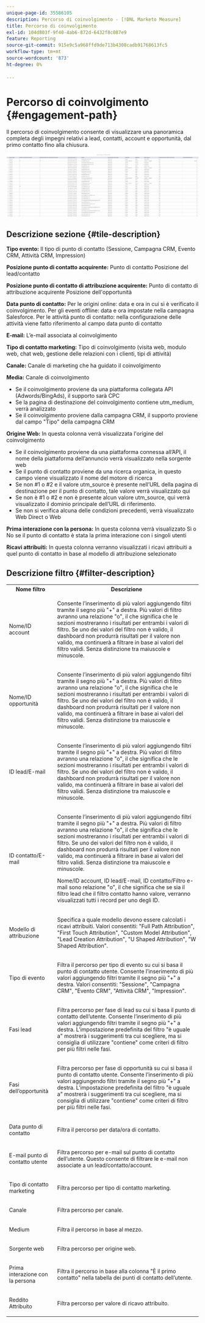 ```yaml
---
unique-page-id: 35586105
description: Percorso di coinvolgimento - [!DNL Marketo Measure]
title: Percorso di coinvolgimento
exl-id: 104d803f-9f40-4ab6-872d-6432f8c087e9
feature: Reporting
source-git-commit: 915e9c5a968ffd9de713b4308cadb91768613fc5
workflow-type: tm+mt
source-wordcount: '873'
ht-degree: 0%

---
```


# Percorso di coinvolgimento {#engagement-path}

Il percorso di coinvolgimento consente di visualizzare una panoramica completa degli impegni relativi a lead, contatti, account e opportunità, dal primo contatto fino alla chiusura.

![](assets/one-2.png)

## Descrizione sezione {#tile-description}

**Tipo evento:** Il tipo di punto di contatto (Sessione, Campagna CRM, Evento CRM, Attività CRM, Impression)

**Posizione punto di contatto acquirente:** Punto di contatto Posizione del lead/contatto

**Posizione punto di contatto di attribuzione acquirente:** Punto di contatto di attribuzione acquirente Posizione dell&#39;opportunità

**Data punto di contatto:** Per le origini online: data e ora in cui si è verificato il coinvolgimento. Per gli eventi offline: data e ora impostate nella campagna Salesforce. Per le attività punto di contatto: nella configurazione delle attività viene fatto riferimento al campo data punto di contatto

**E-mail:** L’e-mail associata al coinvolgimento

**Tipo di contatto marketing:** Tipo di coinvolgimento (visita web, modulo web, chat web, gestione delle relazioni con i clienti, tipi di attività)

**Canale:** Canale di marketing che ha guidato il coinvolgimento

**Media:** Canale di coinvolgimento

* Se il coinvolgimento proviene da una piattaforma collegata API (Adwords/BingAds), il supporto sarà CPC
* Se la pagina di destinazione del coinvolgimento contiene utm_medium, verrà analizzato
* Se il coinvolgimento proviene dalla campagna CRM, il supporto proviene dal campo &quot;Tipo&quot; della campagna CRM

**Origine Web:** In questa colonna verrà visualizzata l&#39;origine del coinvolgimento

* Se il coinvolgimento proviene da una piattaforma connessa all’API, il nome della piattaforma dell’annuncio verrà visualizzato nella sorgente web
* Se il punto di contatto proviene da una ricerca organica, in questo campo viene visualizzato il nome del motore di ricerca
* Se non #1 o #2 e il valore utm_source è presente nell’URL della pagina di destinazione per il punto di contatto, tale valore verrà visualizzato qui
* Se non è #1 o #2 e non è presente alcun valore utm_source, qui verrà visualizzato il dominio principale dell’URL di riferimento.
* Se non si verifica alcuna delle condizioni precedenti, verrà visualizzato Web Direct o Web

**Prima interazione con la persona:** In questa colonna verrà visualizzato Sì o No se il punto di contatto è stata la prima interazione con i singoli utenti

**Ricavi attribuiti:** In questa colonna verranno visualizzati i ricavi attribuiti a quel punto di contatto in base al modello di attribuzione selezionato

## Descrizione filtro {#filter-description}

<table> 
 <colgroup> 
  <col> 
  <col> 
 </colgroup> 
 <tbody> 
  <tr> 
   <th>Nome filtro</th> 
   <th>Descrizione</th> 
  </tr> 
  <tr> 
   <td><p>Nome/ID account</p></td> 
   <td><p>Consente l’inserimento di più valori aggiungendo filtri tramite il segno più "+" a destra. Più valori di filtro avranno una relazione "o", il che significa che le sezioni mostreranno i risultati per entrambi i valori di filtro. Se uno dei valori del filtro non è valido, il dashboard non produrrà risultati per il valore non valido, ma continuerà a filtrare in base ai valori del filtro validi. Senza distinzione tra maiuscole e minuscole.</p></td> 
  </tr> 
  <tr> 
   <td><p>Nome/ID opportunità</p></td> 
   <td><p>Consente l’inserimento di più valori aggiungendo filtri tramite il segno più "+" a destra. Più valori di filtro avranno una relazione "o", il che significa che le sezioni mostreranno i risultati per entrambi i valori di filtro. Se uno dei valori del filtro non è valido, il dashboard non produrrà risultati per il valore non valido, ma continuerà a filtrare in base ai valori del filtro validi. Senza distinzione tra maiuscole e minuscole.</p></td> 
  </tr> 
  <tr> 
   <td><p>ID lead/E-mail</p></td> 
   <td><p>Consente l’inserimento di più valori aggiungendo filtri tramite il segno più "+" a destra. Più valori di filtro avranno una relazione "o", il che significa che le sezioni mostreranno i risultati per entrambi i valori di filtro. Se uno dei valori del filtro non è valido, il dashboard non produrrà risultati per il valore non valido, ma continuerà a filtrare in base ai valori del filtro validi. Senza distinzione tra maiuscole e minuscole.</p></td> 
  </tr> 
  <tr> 
   <td><p>ID contatto/E-mail</p></td> 
   <td><p>Consente l’inserimento di più valori aggiungendo filtri tramite il segno più "+" a destra. Più valori di filtro avranno una relazione "o", il che significa che le sezioni mostreranno i risultati per entrambi i valori di filtro. Se uno dei valori del filtro non è valido, il dashboard non produrrà risultati per il valore non valido, ma continuerà a filtrare in base ai valori del filtro validi. Senza distinzione tra maiuscole e minuscole.</p><p>Nome/ID account, ID lead/E-mail, ID contatto/Filtro e-mail sono relazione "o", il che significa che se sia il filtro lead che il filtro contatto hanno valore, verranno visualizzati tutti i record per uno degli ID.</p></td> 
  </tr> 
  <tr> 
   <td><p>Modello di attribuzione</p></td> 
   <td><p>Specifica a quale modello devono essere calcolati i ricavi attribuiti. Valori consentiti: "Full Path Attribution", "First Touch Attribution", "Custom Model Attribution", "Lead Creation Attribution", "U Shaped Attribution", "W Shaped Attribution".</p></td> 
  </tr> 
  <tr> 
   <td><p>Tipo di evento</p></td> 
   <td><p>Filtra il percorso per tipo di evento su cui si basa il punto di contatto utente. Consente l’inserimento di più valori aggiungendo filtri tramite il segno più "+" a destra. Valori consentiti: "Sessione", "Campagna CRM", "Evento CRM", "Attività CRM", "Impression".</p></td> 
  </tr> 
  <tr> 
   <td><p>Fasi lead</p></td> 
   <td><p>Filtra percorso per fase di lead su cui si basa il punto di contatto dell’utente. Consente l’inserimento di più valori aggiungendo filtri tramite il segno più "+" a destra. L’impostazione predefinita del filtro "è uguale a" mostrerà i suggerimenti tra cui scegliere, ma si consiglia di utilizzare "contiene" come criteri di filtro per più filtri nelle fasi.</p></td> 
  </tr> 
  <tr> 
   <td><p>Fasi dell’opportunità</p></td> 
   <td><p>Filtra percorso per fase di opportunità su cui si basa il punto di contatto utente. Consente l’inserimento di più valori aggiungendo filtri tramite il segno più "+" a destra. L’impostazione predefinita del filtro "è uguale a" mostrerà i suggerimenti tra cui scegliere, ma si consiglia di utilizzare "contiene" come criteri di filtro per più filtri nelle fasi.</p></td> 
  </tr> 
  <tr> 
   <td><p>Data punto di contatto</p></td> 
   <td><p>Filtra il percorso per data/ora di contatto.</p></td> 
  </tr> 
  <tr> 
   <td><p>E-mail punto di contatto utente</p></td> 
   <td><p>Filtra percorso per e-mail sul punto di contatto dell’utente. Questo consente di filtrare le e-mail non associate a un lead/contatto/account.</p></td> 
  </tr> 
  <tr> 
   <td><p>Tipo di contatto marketing</p></td> 
   <td><p>Filtra percorso per tipo di contatto marketing.</p></td> 
  </tr> 
  <tr> 
   <td><p>Canale</p></td> 
   <td><p>Filtra percorso per canale.</p></td> 
  </tr> 
  <tr> 
   <td><p>Medium</p></td> 
   <td><p>Filtra il percorso in base al mezzo.</p></td> 
  </tr> 
  <tr> 
   <td><p>Sorgente web</p></td> 
   <td><p>Filtra percorso per origine web.</p></td> 
  </tr> 
  <tr> 
   <td><p>Prima interazione con la persona</p></td> 
   <td><p>Filtra il percorso in base alla colonna "È il primo contatto" nella tabella dei punti di contatto dell’utente.</p></td> 
  </tr> 
  <tr> 
   <td><p>Reddito Attribuito</p></td> 
   <td><p>Filtra percorso per valore di ricavo attribuito.</p></td> 
  </tr> 
 </tbody> 
</table>

